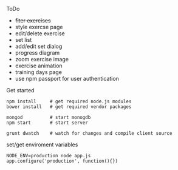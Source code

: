 ToDo
 - ~~fiter exercises~~
 - style exercse page
 - edit/delete exercise
 - set list
 - add/edit set dialog
 - progress diagram
 - zoom exercise image
 - exercise animation
 - training days page
 - use npm passport for user authentication

 
Get started

	npm install		# get required node.js modules
	bower install	# get required vendor packages

	mongod 			# start monogdb
	npm start		# start server

	grunt dwatch 	# watch for changes and compile client source




set/get enviroment variables

	NODE_ENV=production node app.js
	app.configure('production', function(){})


